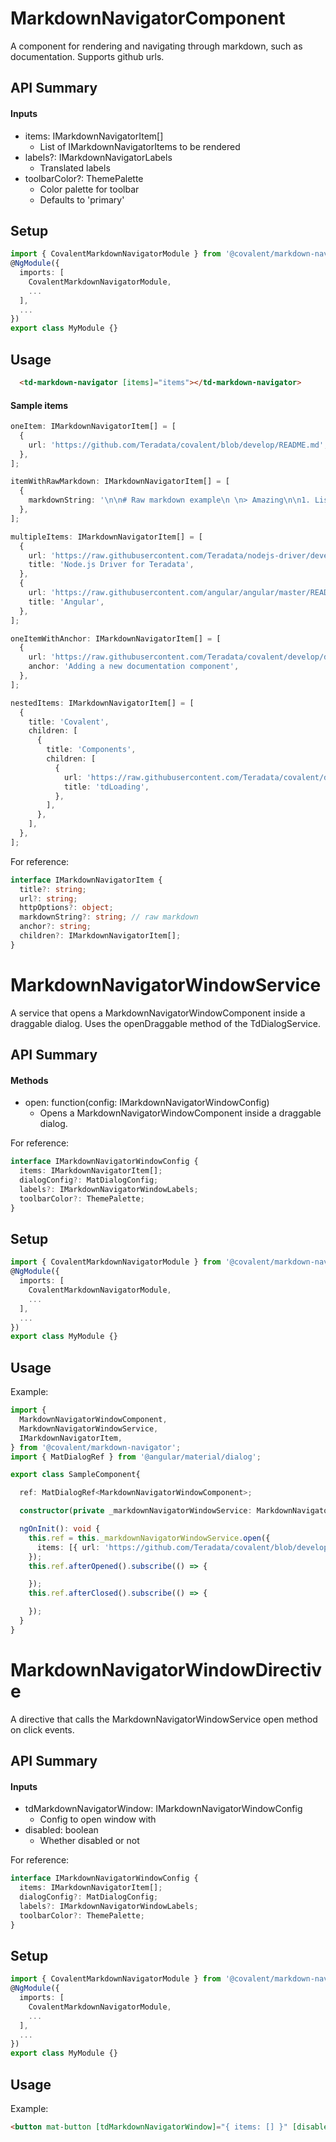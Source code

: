 # MarkdownNavigatorComponent

A component for rendering and navigating through markdown, such as documentation. Supports github urls.

## API Summary

#### Inputs
+ items: IMarkdownNavigatorItem[]
  + List of IMarkdownNavigatorItems to be rendered
+ labels?: IMarkdownNavigatorLabels
  + Translated labels
+ toolbarColor?: ThemePalette
  + Color palette for toolbar
  + Defaults to 'primary'

## Setup

```typescript
import { CovalentMarkdownNavigatorModule } from '@covalent/markdown-navigator';
@NgModule({
  imports: [
    CovalentMarkdownNavigatorModule,
    ...
  ],
  ...
})
export class MyModule {}
```

## Usage

```html
  <td-markdown-navigator [items]="items"></td-markdown-navigator>

```

#### Sample items

```typescript
oneItem: IMarkdownNavigatorItem[] = [
  {
    url: 'https://github.com/Teradata/covalent/blob/develop/README.md',
  },
];

itemWithRawMarkdown: IMarkdownNavigatorItem[] = [
  {
    markdownString: '\n\n# Raw markdown example\n \n> Amazing\n\n1. List\n2. of\n3. items\n\n',
  },
];

multipleItems: IMarkdownNavigatorItem[] = [
  {
    url: 'https://raw.githubusercontent.com/Teradata/nodejs-driver/develop/README.md',
    title: 'Node.js Driver for Teradata',
  },
  {
    url: 'https://raw.githubusercontent.com/angular/angular/master/README.md',
    title: 'Angular',
  },
];

oneItemWithAnchor: IMarkdownNavigatorItem[] = [
  {
    url: 'https://raw.githubusercontent.com/Teradata/covalent/develop/docs/DEVELOPER_GUIDE.md',
    anchor: 'Adding a new documentation component',
  },
];

nestedItems: IMarkdownNavigatorItem[] = [
  {
    title: 'Covalent',
    children: [
      {
        title: 'Components',
        children: [
          {
            url: 'https://raw.githubusercontent.com/Teradata/covalent/develop/src/platform/core/loading/README.md',
            title: 'tdLoading',
          },
        ],
      },
    ],
  },
];

```

For reference:
```typescript
interface IMarkdownNavigatorItem {
  title?: string;
  url?: string;
  httpOptions?: object;
  markdownString?: string; // raw markdown
  anchor?: string;
  children?: IMarkdownNavigatorItem[];
}
```

# MarkdownNavigatorWindowService

A service that opens a MarkdownNavigatorWindowComponent inside a draggable dialog. Uses the openDraggable method of the TdDialogService.

## API Summary

#### Methods

+ open: function(config: IMarkdownNavigatorWindowConfig)
  + Opens a MarkdownNavigatorWindowComponent inside a draggable dialog.

For reference:
```typescript
interface IMarkdownNavigatorWindowConfig {
  items: IMarkdownNavigatorItem[];
  dialogConfig?: MatDialogConfig;
  labels?: IMarkdownNavigatorWindowLabels;
  toolbarColor?: ThemePalette;
}
```

## Setup

```typescript
import { CovalentMarkdownNavigatorModule } from '@covalent/markdown-navigator';
@NgModule({
  imports: [
    CovalentMarkdownNavigatorModule,
    ...
  ],
  ...
})
export class MyModule {}
```


## Usage

Example:

```typescript
import {
  MarkdownNavigatorWindowComponent,
  MarkdownNavigatorWindowService,
  IMarkdownNavigatorItem,
} from '@covalent/markdown-navigator';
import { MatDialogRef } from '@angular/material/dialog';

export class SampleComponent{

  ref: MatDialogRef<MarkdownNavigatorWindowComponent>;

  constructor(private _markdownNavigatorWindowService: MarkdownNavigatorWindowService) {}

  ngOnInit(): void {
    this.ref = this._markdownNavigatorWindowService.open({
      items: [{ url: 'https://github.com/Teradata/covalent/blob/develop/README.md' }]
    });
    this.ref.afterOpened().subscribe(() => {

    });
    this.ref.afterClosed().subscribe(() => {

    });
  }
}
```


# MarkdownNavigatorWindowDirective

A directive that calls the MarkdownNavigatorWindowService open method on click events.

## API Summary

#### Inputs

+ tdMarkdownNavigatorWindow: IMarkdownNavigatorWindowConfig
  + Config to open window with
+ disabled: boolean
  + Whether disabled or not

For reference:
```typescript
interface IMarkdownNavigatorWindowConfig {
  items: IMarkdownNavigatorItem[];
  dialogConfig?: MatDialogConfig;
  labels?: IMarkdownNavigatorWindowLabels;
  toolbarColor?: ThemePalette;
}
```

## Setup

```typescript
import { CovalentMarkdownNavigatorModule } from '@covalent/markdown-navigator';
@NgModule({
  imports: [
    CovalentMarkdownNavigatorModule,
    ...
  ],
  ...
})
export class MyModule {}
```


## Usage

Example:

```html
<button mat-button [tdMarkdownNavigatorWindow]="{ items: [] }" [disabled]="false">Open window</button>
```
